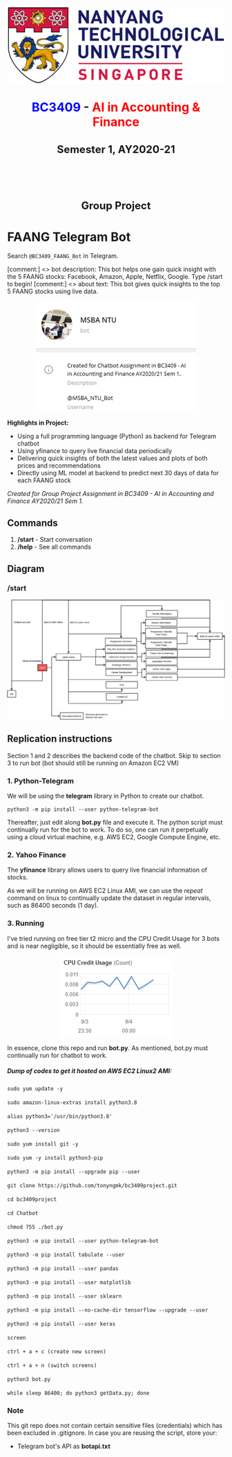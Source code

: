 <h1 align=center><div>
<img src="https://raw.githubusercontent.com/tonyngmk/free_storage/master/Images/NTU%20Logo.png " width="500" height="175" align="middle">
</div>

<h1 align=center><font color='Blue'>BC3409</font> - 
<font color='red'>AI in Accounting & Finance</font>

<font size = 5>Semester 1, AY2020-21</font>

<br></br>
<font size = 5>Group Project</font>

# FAANG Telegram Bot
Search `@BC3409_FAANG_Bot` in Telegram. 

[comment:] <> bot description: This bot helps one gain quick insight with the 5 FAANG stocks: Facebook, Amazon, Apple, Netflix, Google. Type /start to begin!
[comment:] <> about text: This bot gives quick insights to the top 5 FAANG stocks using live data.

<p align="center">
  <img src="https://raw.githubusercontent.com/tonyngmk/msba_bot/master/readme_pictures/msbaBot.png" />
</p>

**Highlights in Project:**
- Using a full programming language (Python) as backend for Telegram chatbot
- Using yfinance to query live financial data periodically
- Delivering quick insights of both the latest values and plots of both prices and recommendations
- Directly using ML model at backend to predict next 30 days of data for each FAANG stock

*Created for Group Project Assignment in BC3409 - AI in Accounting and Finance AY2020/21 Sem 1.*

## Commands
1. **/start** - Start conversation
2. **/help** - See all commands

## Diagram

### /start
<p align="center">
  <img src="https://raw.githubusercontent.com/tonyngmk/msba_bot/master/diagrams/msba_bot_Start.png" />
</p>


## Replication instructions

Section 1 and 2 describes the backend code of the chatbot. Skip to section 3 to run bot (bot should still be running on Amazon EC2 VM)

### 1. Python-Telegram

We will be using the **telegram** library in Python to create our chatbot.

	python3 -m pip install --user python-telegram-bot

Thereafter, just edit along **bot.py** file and execute it. The python script must continually run for the bot to work. 
To do so, one can run it perpetually using a cloud virtual machine, e.g. AWS EC2, Google Compute Engine, etc. 

### 2. Yahoo Finance

The **yfinance** library allows users to query live financial information of stocks.

As we will be running on AWS EC2 Linux AMI, we can use the *repeat* command on linux to continually update the dataset in regular intervals, such as 86400 seconds (1 day).


### 3. Running

I've tried running on free tier t2 micro and the CPU Credit Usage for 3 bots and is near negligible, so it should be essentially free as well.

<p align="center">
  <img src="https://raw.githubusercontent.com/tonyngmk/my-stoic-telebot/master/cpu_cred_usage.png" />
</p>

In essence, clone this repo and run **bot.py**. As mentioned, bot.py must continually run for chatbot to work.

##### Dump of codes to get it hosted on AWS EC2 Linux2 AMI:

	sudo yum update -y 

	sudo amazon-linux-extras install python3.8

	alias python3='/usr/bin/python3.8'

	python3 --version

	sudo yum install git -y

	sudo yum -y install python3-pip
	
	python3 -m pip install --upgrade pip --user

	git clone https://github.com/tonyngmk/bc3409project.git

	cd bc3409project
	
	cd Chatbot

	chmod 755 ./bot.py

	python3 -m pip install --user python-telegram-bot

	python3 -m pip install tabulate --user
	
	python3 -m pip install --user pandas
	
	python3 -m pip install --user matplotlib
	
	python3 -m pip install --user sklearn
	
	python3 -m pip install --no-cache-dir tensorflow --upgrade --user 
	
	python3 -m pip install --user keras

	screen

	ctrl + a + c (create new screen)

	ctrl + a + n (switch screens)

	python3 bot.py
	
	while sleep 86400; do python3 getData.py; done
	
### Note

This git repo does not contain certain sensitive files (credentials) which has been excluded in .gitignore. In case you are reusing the script, store your:
- Telegram bot's API as **botapi.txt**
